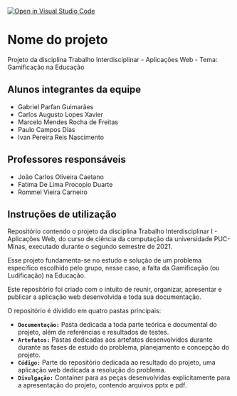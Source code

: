 [![Open in Visual Studio Code](https://classroom.github.com/assets/open-in-vscode-f059dc9a6f8d3a56e377f745f24479a46679e63a5d9fe6f495e02850cd0d8118.svg)](https://classroom.github.com/online_ide?assignment_repo_id=462416&assignment_repo_type=GroupAssignmentRepo)
# Nome do projeto

Projeto da disciplina Trabalho Interdisciplinar - Aplicações Web - Tema: Gamificação na Educação

## Alunos integrantes da equipe

* Gabriel Parfan Guimarães
* Carlos Augusto Lopes Xavier
* Marcelo Mendes Rocha de Freitas
* Paulo Campos Dias
* Ivan Pereira Reis Nascimento

## Professores responsáveis

* João Carlos Oliveira Caetano
* Fatima De Lima Procopio Duarte
* Rommel Vieira Carneiro

## Instruções de utilização

Repositório contendo o projeto da disciplina Trabalho Interdisciplinar I - Aplicações Web, do curso de ciência da computação da universidade PUC-Minas, executado durante o segundo semestre de 2021.

Esse projeto fundamenta-se no estudo e solução de um problema específico escolhido pelo grupo, nesse caso, a falta da Gamificação (ou Ludificação) na Educação.

Este repositório foi criado com o intuito de reunir, organizar, apresentar e publicar a aplicação web desenvolvida e toda sua documentação. 

O repositório é dividido em quatro pastas principais:
- **`Documentação:`** Pasta dedicada a toda parte teórica e documental do projeto, além de referências e resultados de testes.
- **`Artefatos:`** Pastas dedicadas aos artefatos desenvolvidos durante durante as fases de estudo do problema, planejamento e concepção do projeto.
- **`Código:`** Parte do repositório dedicada ao resultado do projeto, uma aplicação web dedicada a resolução do problema.
- **`Divulgação:`** Container para as peças desenvolvidas explicitamente para a apresentação do projeto, contendo arquivos pptx e pdf.
